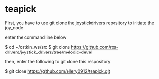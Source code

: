 # teapick

First, you have to use git clone the joystickdrivers repository to initiate the joy_node

enter the command line below

$ cd ~/catkin_ws/src
$ git clone https://github.com/ros-drivers/joystick_drivers/tree/melodic-devel

then, enter the following to git clone this respository

$ git clone https://github.com/ellery0912/teapick.git
